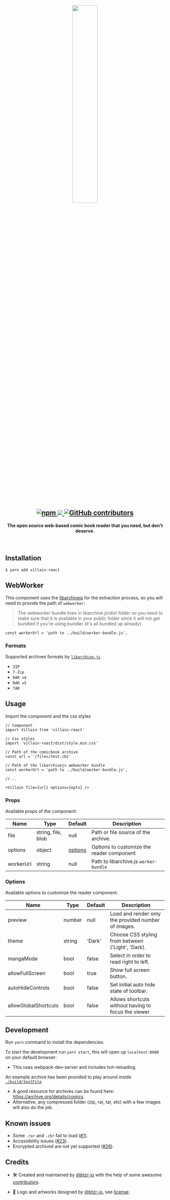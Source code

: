<h2 align=center>
 <img width="40%" src="https://user-images.githubusercontent.com/14793624/59959492-854cd400-9475-11e9-9149-4d21baa5591c.png" />
</h2>

<h2 align=center>
  <a href="https://www.npmjs.com/package/villain-react" title="dependencies status">
    <img alt="npm" src="https://img.shields.io/npm/v/villain-react">
  </a>
  <a href="https://david-dm.org/btzr-io/Villain" title="dependencies status">
    <img src="https://david-dm.org/btzr-io/Villain/status.svg"/>
  </a>
  <a href="https://github.com/btzr-io/Villain/graphs/contributors">
    <img alt="GitHub contributors" src="https://img.shields.io/github/contributors/btzr-io/Villain.svg" alt="contributors">
  </a>
</h2>

<h4 align="center">
The open source web-based comic book reader that you need, but don't deserve.
</h4>

<br/>

## Installation

```SHELL
$ yarn add villain-react
```
  
## WebWorker

This component uses the [libarchivejs](https://github.com/nika-begiashvili/libarchivejs) for the extraction process,
so you will need to provide the path of `webworker`:

> The webworker bundle lives in libarchive.js/dist folder so you need to make sure that it is available in your public folder since it will not get bundled if you're using bundler (it's all bundled up already)

```JSX
const workerUrl = 'path to ../build/worker-bundle.js',
```
### Formats
 Supported archives formats by [`libarchive.js`](https://github.com/nika-begiashvili/libarchivejs)
  - `ZIP`
  - `7-Zip`
  - `RAR v4`
  - `RAR v5`
  - `TAR`

## Usage

Import the component and the css styles

```JS
// Component
import Villain from 'villain-react'

// Css styles
import 'villain-react/dist/style.min.css'

// Path of the comicbook archive
const url = '/files/test.cbz'

// Path of the libarchivejs webworker bundle
const workerUrl = 'path to ../build/worker-bundle.js',

//...

<Villain file={url} options={opts} />
```
### Props

Available props of the component:

| Name      | Type               | Default             | Description                           |
| ----------| ------------------ | ------------------- | ------------------------------------- |
| file      | string, file, blob | null                | Path or file source of the archive.   |
| options   | object             | [options](https://github.com/btzr-io/Villain#options) | Options to customize the reader component   |
| workerUrl | string             | null                | Path to libarchive.js `worker-bundle` |

### Options

Available options to customize the reader component:

| Name                 | Type   | Default | Description                                          |
| -------------------- | ------ | ------- | ---------------------------------------------------- |
| preview              | number | null    | Load and render only the provided number of images.  |
| theme                | string | 'Dark'  | Choose CSS styling from between ('Light', 'Dark).    |
| mangaMode            | bool   | false   | Select in order to read right to left.               |
| allowFullScreen      | bool   | true    | Show full screen button.                             |
| autoHideControls     | bool   | false   | Set initial auto hide state of toolbar.              |
| allowGlobalShortcuts | bool   | false   | Allows shortcuts without having to focus the viewer. |

## Development

Run `yarn` command to install the dependencies.

To start the development run `yarn start`, this will open up `localhost:8080` on your default browser:

- This uses webpack-dev-server and includes hot-reloading.

An example archive has been provided to play around inside [`./build/testFile`](https://github.com/btzr-io/Villain/tree/master/build/testFile)

- A good resource for archives can be found here: https://archive.org/details/comics.
- Alternative, any compressed folder (zip, rar, tar, etc) with a few images will also do the job.

## Known issues  

- Some `.rar` and `.cbr` fail to load ([#1](https://github.com/btzr-io/Villain/issues/1)).
- Accessibility issues ([#23](https://github.com/btzr-io/Villain/issues/23)).
- Encrypted archived are not yet supported ([#26](https://github.com/btzr-io/Villain/issues/26)).

## Credits

- :hammer_and_wrench: Created and maintained by [@btzr-io](https://github.com/btzr-io) with the help of some awesome [contributors](https://github.com/btzr-io/Villain/graphs/contributors).

- :art: Logo and artworks designed by [@btzr-io](https://github.com/btzr-io), see [license](https://github.com/btzr-io/Villain/blob/master/ARTWORKS_LICENSE.md).
